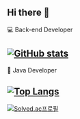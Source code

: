 ## Hi there 👋
💻 Back-end Developer

[![GitHub stats](https://github-readme-stats.vercel.app/api?username=KKM3657)](https://github.com/anuraghazra/github-readme-stats)
---
🌱 Java Developer

[![Top Langs](https://github-readme-stats.vercel.app/api/top-langs/?username=KKM3657)](https://github.com/anuraghazra/github-readme-stats)
---
[![Solved.ac프로필](http://mazassumnida.wtf/api/v2/generate_badge?boj=mmm3657)](https://solved.ac/mmm3657)
<!--
**KKM3657/KKM3657** is a ✨ _special_ ✨ repository because its `README.md` (this file) appears on your GitHub profile.

Here are some ideas to get you started:

- 🔭 I’m currently working on ...
- 🌱 I’m currently learning ...
- 👯 I’m looking to collaborate on ...
- 🤔 I’m looking for help with ...
- 💬 Ask me about ...
- 📫 How to reach me: ...
- 😄 Pronouns: ...
- ⚡ Fun fact: ...
-->

